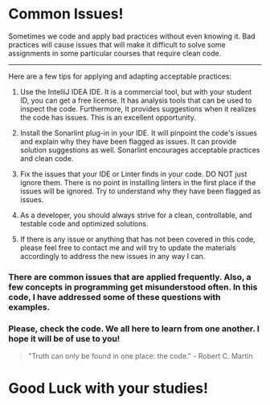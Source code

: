 # Common Issues!

Sometimes we code and apply bad practices without even knowing it. Bad practices will cause issues that will make it difficult to solve some assignments
in some particular courses that require clean code.
____ 
Here are a few tips for applying and adapting acceptable practices:

 1. Use the IntelliJ IDEA IDE. It is a commercial tool, but with your student ID, you can get a free license. It has analysis tools that can be used to inspect the code. Furthermore,
 It provides suggestions when it realizes the code has issues. 
 This is an excellent opportunity.
 
 2. Install the Sonarlint plug-in in your IDE. It will pinpoint the code's issues and explain why they have been flagged as issues. It can provide solution suggestions as well.
 Sonarlint encourages acceptable practices and clean code. 
 
 3. Fix the issues that your IDE or Linter finds in your code. DO NOT just ignore them.
 There is no point in installing linters in the first place if the issues will be ignored. Try to
 understand why they have been flagged as issues.
 
 4. As a developer, you should always strive for a clean, controllable, and testable code and optimized solutions.
 
 5. If there is any issue or anything that has not been covered in this code, please feel free to contact me and will
 try to update the materials accordingly to address the new issues in any way I can.
 
 ### There are common issues that are applied frequently. Also, a few concepts in programming get misunderstood often. In this code, I have addressed some of these questions with examples.
 ### Please, check the code. We all here to learn from one another. I hope it will be of use to you!
 >"Truth can only be found in one place: the code." - Robert C. Martin
>
 # Good Luck with your studies!
 
 
 